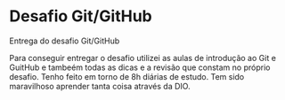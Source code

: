 # Desafio Git/GitHub
Entrega do desafio Git/GitHub

Para conseguir entregar o desafio utilizei as aulas de introdução ao Git e GuitHub e tambeém todas as dicas e a revisão que constam no próprio desafio.
Tenho feito em torno de 8h diárias de estudo.
Tem sido maravilhoso aprender tanta coisa através da DIO.